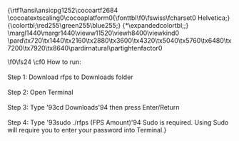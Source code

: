 {\rtf1\ansi\ansicpg1252\cocoartf2684
\cocoatextscaling0\cocoaplatform0{\fonttbl\f0\fswiss\fcharset0 Helvetica;}
{\colortbl;\red255\green255\blue255;}
{\*\expandedcolortbl;;}
\margl1440\margr1440\vieww11520\viewh8400\viewkind0
\pard\tx720\tx1440\tx2160\tx2880\tx3600\tx4320\tx5040\tx5760\tx6480\tx7200\tx7920\tx8640\pardirnatural\partightenfactor0

\f0\fs24 \cf0 How to run: \
\
Step 1: Download rfps to Downloads folder\
\
Step 2: Open Terminal\
\
Step 3: Type \'93cd Downloads\'94 then press Enter/Return\
\
Step 4: Type \'93sudo ./rfps (FPS Amount)\'94 Sudo is required. Using Sudo will require you to enter your password into Terminal.}